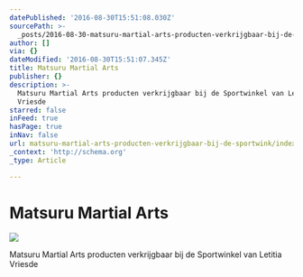 ```yaml
---
datePublished: '2016-08-30T15:51:08.030Z'
sourcePath: >-
  _posts/2016-08-30-matsuru-martial-arts-producten-verkrijgbaar-bij-de-sportwink.md
author: []
via: {}
dateModified: '2016-08-30T15:51:07.345Z'
title: Matsuru Martial Arts
publisher: {}
description: >-
  Matsuru Martial Arts producten verkrijgbaar bij de Sportwinkel van Letitia
  Vriesde
starred: false
inFeed: true
hasPage: true
inNav: false
url: matsuru-martial-arts-producten-verkrijgbaar-bij-de-sportwink/index.html
_context: 'http://schema.org'
_type: Article

---
```

# Matsuru Martial Arts
![](https://imgflo.herokuapp.com/graph/2b2431f8e7ba7b0/542ff50fa553ef487da70035015ac6bb/croprotate.jpg?cropheight=426&cropwidth=368&degrees=0&input=https%3A%2F%2Fthe-grid-user-content.s3-us-west-2.amazonaws.com%2F41666083-d07c-46f8-9af0-926e64bf81b6.jpg&x=32&y=0)

Matsuru Martial Arts producten verkrijgbaar bij de Sportwinkel van Letitia Vriesde